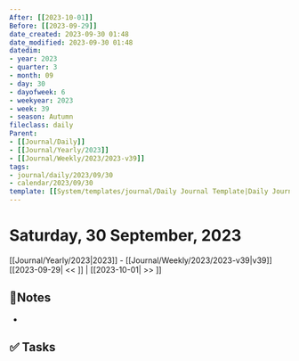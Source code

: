 ```yaml
---
After: [[2023-10-01]]
Before: [[2023-09-29]]
date_created: 2023-09-30 01:48
date_modified: 2023-09-30 01:48
datedim:
- year: 2023
- quarter: 3
- month: 09
- day: 30
- dayofweek: 6
- weekyear: 2023
- week: 39
- season: Autumn
fileclass: daily
Parent: 
- [[Journal/Daily]]
- [[Journal/Yearly/2023]]
- [[Journal/Weekly/2023/2023-v39]]
tags:
- journal/daily/2023/09/30
- calendar/2023/09/30
template: [[System/templates/journal/Daily Journal Template|Daily Journal Template]]
---
```


# Saturday, 30 September, 2023

<i data-timeline="273"></i>
[[Journal/Yearly/2023|2023]] - [[Journal/Weekly/2023/2023-v39|v39]]
[[2023-09-29| << ]] | [[2023-10-01| >> ]] 

## 📝Notes
- 

## ✅ Tasks